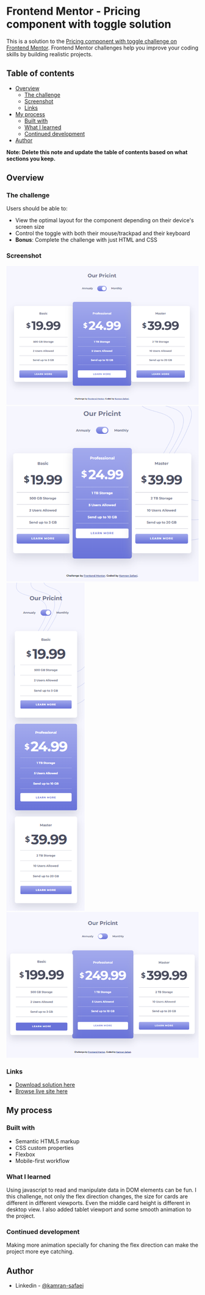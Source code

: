 # Frontend Mentor - Pricing component with toggle solution

This is a solution to the [Pricing component with toggle challenge on Frontend Mentor](https://www.frontendmentor.io/challenges/pricing-component-with-toggle-8vPwRMIC). Frontend Mentor challenges help you improve your coding skills by building realistic projects. 

## Table of contents

- [Overview](#overview)
  - [The challenge](#the-challenge)
  - [Screenshot](#screenshot)
  - [Links](#links)
- [My process](#my-process)
  - [Built with](#built-with)
  - [What I learned](#what-i-learned)
  - [Continued development](#continued-development)
- [Author](#author)

**Note: Delete this note and update the table of contents based on what sections you keep.**

## Overview

### The challenge

Users should be able to:

- View the optimal layout for the component depending on their device's screen size
- Control the toggle with both their mouse/trackpad and their keyboard
- **Bonus**: Complete the challenge with just HTML and CSS

### Screenshot

![Destop](./screenshots/01.PNG)
![Tablet](./screenshots/02.PNG)
![Mobile](./screenshots/03.PNG)
![Plans toggle](./screenshots/04.PNG)


### Links

- [Download solution here](https://github.com/neo2enigma/pricing-component-with-toggle-master)
- [Browse live site here](https://neo2enigma.github.io/pricing-component-with-toggle-master/)

## My process

### Built with

- Semantic HTML5 markup
- CSS custom properties
- Flexbox
- Mobile-first workflow

### What I learned

Using javascript to read and manipulate data in DOM elements can be fun. I this challenge, not only the flex direction changes, the size for cards are different in different viewports. Even the middle card height is different in desktop view.
I also added tablet viewport and some smooth animation to the project.

### Continued development

Making more animation specially for chaning the flex direction can make the project more eye catching.

## Author

- Linkedin - [@kamran-safaei](https://www.linkedin.com/in/kamran-safaei/)